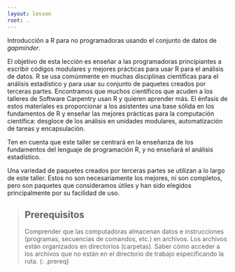 ```yaml
---
layout: lesson
root: .
---
```


Introducción a R para no programadoras usando el conjunto de datos de *gapminder*.

El objetivo de esta lección es enseñar a las programadoras principiantes a escribir códigos modulares y mejores prácticas para usar R para el análisis de datos. R se usa comúnmente en muchas disciplinas científicas para el análisis estadístico y para usar su conjunto de paquetes creados por terceras partes. Encontramos que muchos científicos que acuden a los talleres de Software Carpentry usan R y quieren aprender más. El énfasis de estos materiales es proporcionar a los asistentes una base sólida en los fundamentos de R y enseñar las mejores prácticas para la computación científica: desgloce de los análisis en unidades modulares, automatización de tareas y encapsulación.

Ten en cuenta que este taller se centrará en la enseñanza de los fundamentos del lenguaje de programación R, y no enseñará el análisis estadístico.

Una variedad de paquetes creados por terceras partes se utilizan a lo largo de este taller. Estos no son necesariamente los mejores, ni son completos, pero son paquetes que consideramos útiles y han sido elegidos principalmente por su facilidad de uso.

> ## Prerequisitos
>
> Comprender que las computadoras almacenan datos e instrucciones (programas, secuencias de comandos, etc.) en archivos.
> Los archivos están organizados en directorios (carpetas).
> Saber cómo acceder a los archivos que no están en el directorio de trabajo especificando la ruta.
{: .prereq}
